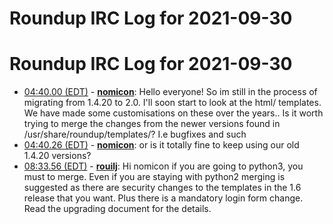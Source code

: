 # Roundup IRC Log for 2021-09-30 #
# Roundup IRC Log for 2021-09-30
* <a href="#04:40.00" id="04:40.00">04:40.00 (EDT)</a> - __[nomicon](https://github.com/nomicon)__: Hello everyone! So im still in the process of migrating from 1.4.20 to 2.0. I'll soon start to look at the html/ templates. We have made some customisations on these over the years.. Is it worth trying to merge the changes from the newer versions found in /usr/share/roundup/templates/? I.e bugfixes and such
* <a href="#04:40.26" id="04:40.26">04:40.26 (EDT)</a> - __[nomicon](https://github.com/nomicon)__: or is it totally fine to keep using our old 1.4.20 versions?
* <a href="#08:33.56" id="08:33.56">08:33.56 (EDT)</a> - __[rouilj](https://github.com/rouilj)__: Hi nomicon if you are going to python3, you must to merge.  Even if you are staying with python2 merging is suggested as there are  security changes to the templates in the 1.6 release that you want. Plus there is a mandatory login form change. Read the upgrading document for the details.
